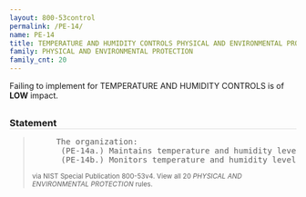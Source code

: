```yaml
---
layout: 800-53control
permalink: /PE-14/
name: PE-14
title: TEMPERATURE AND HUMIDITY CONTROLS PHYSICAL AND ENVIRONMENTAL PROTECTION
family: PHYSICAL AND ENVIRONMENTAL PROTECTION
family_cnt: 20
---
```

<p class="text-info">Failing to implement for TEMPERATURE AND HUMIDITY CONTROLS is of <b>LOW</b> impact.</p>

<h3 style="border-bottom:1px solid #ddd;margin:30px 0 8px 0;">Statement</h3>
<blockquote>
<pre>     The organization: 
      (PE-14a.) Maintains temperature and humidity levels within the facility where the information system resides at [Assignment: organization-defined acceptable levels]; and 
      (PE-14b.) Monitors temperature and humidity levels [Assignment: organization-defined frequency]. 
</pre>
<p><small>via NIST Special Publication 800-53v4. View all 20 <i>PHYSICAL AND ENVIRONMENTAL PROTECTION</i> rules. <a href="/cce/ssg/group/$Group_id"><span class="glyphicon glyphicon-link"></span></a> </small></p>
</blockquote>

